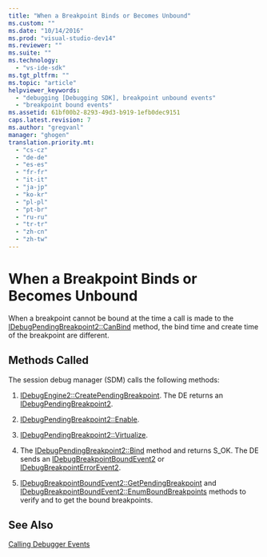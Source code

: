 ```yaml
---
title: "When a Breakpoint Binds or Becomes Unbound"
ms.custom: ""
ms.date: "10/14/2016"
ms.prod: "visual-studio-dev14"
ms.reviewer: ""
ms.suite: ""
ms.technology: 
  - "vs-ide-sdk"
ms.tgt_pltfrm: ""
ms.topic: "article"
helpviewer_keywords: 
  - "debugging [Debugging SDK], breakpoint unbound events"
  - "breakpoint bound events"
ms.assetid: 61bf00b2-8293-49d3-b919-1efb0dec9151
caps.latest.revision: 7
ms.author: "gregvanl"
manager: "ghogen"
translation.priority.mt: 
  - "cs-cz"
  - "de-de"
  - "es-es"
  - "fr-fr"
  - "it-it"
  - "ja-jp"
  - "ko-kr"
  - "pl-pl"
  - "pt-br"
  - "ru-ru"
  - "tr-tr"
  - "zh-cn"
  - "zh-tw"
---
```

# When a Breakpoint Binds or Becomes Unbound
When a breakpoint cannot be bound at the time a call is made to the [IDebugPendingBreakpoint2::CanBind](../extensibility/idebugpendingbreakpoint2--canbind.md) method, the bind time and create time of the breakpoint are different.  
  
## Methods Called  
 The session debug manager (SDM) calls the following methods:  
  
1.  [IDebugEngine2::CreatePendingBreakpoint](../extensibility/idebugengine2--creatependingbreakpoint.md). The DE returns an [IDebugPendingBreakpoint2](../extensibility/idebugpendingbreakpoint2.md).  
  
2.  [IDebugPendingBreakpoint2::Enable](../extensibility/idebugpendingbreakpoint2--enable.md).  
  
3.  [IDebugPendingBreakpoint2::Virtualize](../extensibility/idebugpendingbreakpoint2--virtualize.md).  
  
4.  The [IDebugPendingBreakpoint2::Bind](../extensibility/idebugpendingbreakpoint2--bind.md) method and returns S_OK. The DE sends an [IDebugBreakpointBoundEvent2](../extensibility/idebugbreakpointboundevent2.md) or [IDebugBreakpointErrorEvent2](../extensibility/idebugbreakpointerrorevent2.md).  
  
5.  [IDebugBreakpointBoundEvent2::GetPendingBreakpoint](../extensibility/idebugbreakpointboundevent2--getpendingbreakpoint.md) and [IDebugBreakpointBoundEvent2::EnumBoundBreakpoints](../extensibility/idebugbreakpointboundevent2--enumboundbreakpoints.md) methods to verify and to get the bound breakpoints.  
  
## See Also  
 [Calling Debugger Events](../extensibility/calling-debugger-events.md)